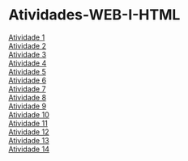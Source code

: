 # Atividades-WEB-I-HTML








[Atividade 1](Atividade01.html)<br>
[Atividade 2](Atividade02.html)<br>
[Atividade 3](Atividade03.html)<br>
[Atividade 4](Atividade04.html)<br>
[Atividade 5](Atividade05.html)<br>
[Atividade 6](Atividade06.html)<br>
[Atividade 7](Atividade07.html)<br>
[Atividade 8](Atividade08.html)<br>
[Atividade 9](Atividade09.html)<br>
[Atividade 10](Atividade10.html)<br>
[Atividade 11](Atividade11.html)<br>
[Atividade 12](Atividade12.html)<br>
[Atividade 13](Atividade13.html)<br>
[Atividade 14](Atividade14.html)<br>



